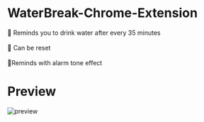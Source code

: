 # WaterBreak-Chrome-Extension
👀 Reminds you to drink water after every 35 minutes <br></br>
💜 Can be reset<br></br>
 🥳Reminds with alarm tone effect
 
 # Preview
 ![preview](https://user-images.githubusercontent.com/72276256/155989683-fa862758-d8b9-4a31-9fa6-cd7b651e4631.jpg)

 
